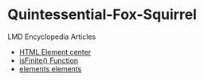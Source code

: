# Quintessential-Fox-Squirrel
LMD Encyclopedia Articles


* [HTML Element center](https://github.com/snagy22000/Quintessential-Fox-Squirrel/blob/master/center.md)
* [isFinite() Function](https://github.com/snagy22000/Quintessential-Fox-Squirrel/blob/master/isFinite().md)
* [elements elements](https://github.com/snagy22000/Quintessential-Fox-Squirrel/blob/master/element%20element%20Selector.md)
